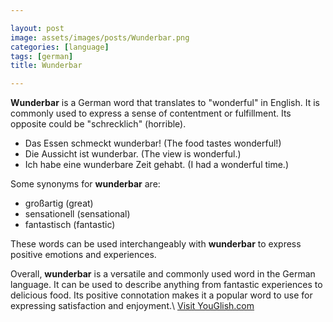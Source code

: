 ```yaml
---

layout: post
image: assets/images/posts/Wunderbar.png
categories: [language]
tags: [german]
title: Wunderbar

---
```


**Wunderbar** is a German word that translates to "wonderful" in English. It is commonly used to express a sense of contentment or fulfillment. Its opposite could be "schrecklich" (horrible). 

- Das Essen schmeckt wunderbar! (The food tastes wonderful!)
- Die Aussicht ist wunderbar. (The view is wonderful.)
- Ich habe eine wunderbare Zeit gehabt. (I had a wonderful time.)

Some synonyms for **wunderbar** are:

- großartig (great)
- sensationell (sensational)
- fantastisch (fantastic)

These words can be used interchangeably with **wunderbar** to express positive emotions and experiences.

Overall, **wunderbar** is a versatile and commonly used word in the German language. It can be used to describe anything from fantastic experiences to delicious food. Its positive connotation makes it a popular word to use for expressing satisfaction and enjoyment.\ <a id="yg-widget-0" class="youglish-widget" data-query="Wunderbar" data-lang="german" data-components="8412" data-auto-start="0" data-bkg-color="theme_light" data-title="How%20to%20pronounce%20Wunderbar%20in%20German"  rel="nofollow" href="https://youglish.com">Visit YouGlish.com</a><script async src="https://youglish.com/public/emb/widget.js" charset="utf-8"></script>